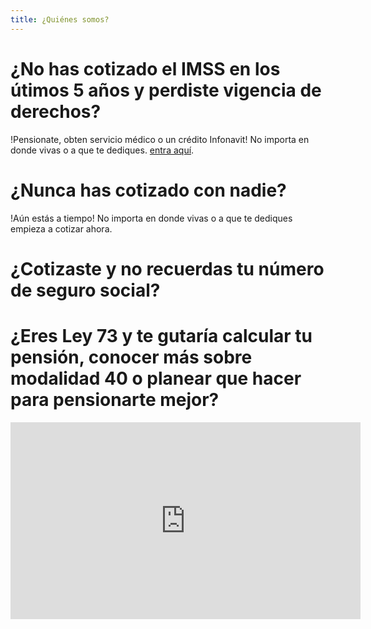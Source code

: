 ```yaml
---
title: ¿Quiénes somos?
---
```


# ¿No has cotizado el IMSS en los útimos 5 años y perdiste vigencia de derechos? 

!Pensionate, obten servicio médico o un crédito Infonavit! No importa en donde vivas o a que te dediques. [entra aquí](https://pensionesmexico.github.io/2019/12/RecuperarVigencia.html).

# ¿Nunca has cotizado con nadie? 

!Aún estás a tiempo! No importa en donde vivas o a que te dediques empieza a cotizar ahora.

# ¿Cotizaste y no recuerdas tu número de seguro social? 

# ¿Eres Ley 73 y te gutaría calcular tu pensión, conocer más sobre modalidad 40 o planear que hacer para pensionarte mejor? 

<iframe width="560" height="315" src="https://www.youtube.com/embed/ijkAO70GNP0?rel=0&amp;showinfo=0" frameborder="0" allow="autoplay; encrypted-media" allowfullscreen></iframe>


 
